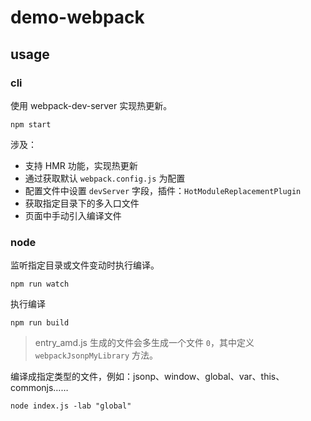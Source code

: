 # demo-webpack #


## usage ##
### cli ###
使用 webpack-dev-server 实现热更新。
```
npm start
```
涉及：
- 支持 HMR 功能，实现热更新
- 通过获取默认 `webpack.config.js` 为配置
- 配置文件中设置 `devServer` 字段，插件：`HotModuleReplacementPlugin`
- 获取指定目录下的多入口文件
- 页面中手动引入编译文件

### node ###
监听指定目录或文件变动时执行编译。
```
npm run watch
```

执行编译
```
npm run build
``` 
> entry_amd.js 生成的文件会多生成一个文件 `0`，其中定义 `webpackJsonpMyLibrary` 方法。

编译成指定类型的文件，例如：jsonp、window、global、var、this、commonjs……
```
node index.js -lab "global"
```

